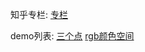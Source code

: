 知乎专栏:
[专栏](https://zhuanlan.zhihu.com/p/75205174)

demo列表:
[三个点](https://ahaoboy.github.io/echarts/demo/3d/3d%20%E6%95%A3%E7%82%B9%E5%9B%BE%20%E4%B8%89%E4%B8%AA%E7%82%B9)
[rgb颜色空间](https://ahaoboy.github.io/echarts/demo/3d/3d%20%E6%95%A3%E7%82%B9%E5%9B%BE%20rgb%E9%A2%9C%E8%89%B2%E7%A9%BA%E9%97%B4)


